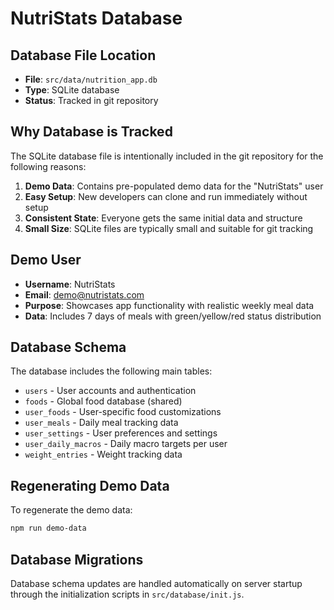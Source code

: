 # NutriStats Database

## Database File Location
- **File**: `src/data/nutrition_app.db`
- **Type**: SQLite database
- **Status**: Tracked in git repository

## Why Database is Tracked
The SQLite database file is intentionally included in the git repository for the following reasons:

1. **Demo Data**: Contains pre-populated demo data for the "NutriStats" user
2. **Easy Setup**: New developers can clone and run immediately without setup
3. **Consistent State**: Everyone gets the same initial data and structure
4. **Small Size**: SQLite files are typically small and suitable for git tracking

## Demo User
- **Username**: NutriStats
- **Email**: demo@nutristats.com
- **Purpose**: Showcases app functionality with realistic weekly meal data
- **Data**: Includes 7 days of meals with green/yellow/red status distribution

## Database Schema
The database includes the following main tables:
- `users` - User accounts and authentication
- `foods` - Global food database (shared)
- `user_foods` - User-specific food customizations
- `user_meals` - Daily meal tracking data
- `user_settings` - User preferences and settings
- `user_daily_macros` - Daily macro targets per user
- `weight_entries` - Weight tracking data

## Regenerating Demo Data
To regenerate the demo data:
```bash
npm run demo-data
```

## Database Migrations
Database schema updates are handled automatically on server startup through the initialization scripts in `src/database/init.js`.